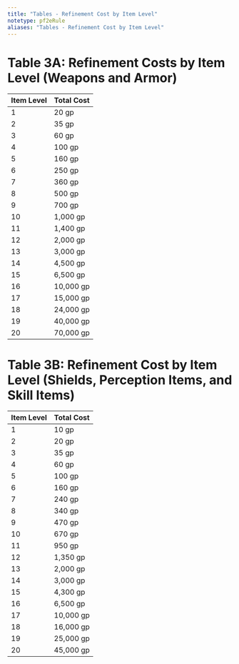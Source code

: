 ```yaml
---
title: "Tables - Refinement Cost by Item Level"
notetype: pf2eRule
aliases: "Tables - Refinement Cost by Item Level"
---
```


# Table 3A: Refinement Costs by Item Level (Weapons and Armor)
| Item Level | Total Cost | 
| ---------- | ---------- |
| 1          | 20 gp      |
| 2          | 35 gp      |
| 3          | 60 gp      |
| 4          | 100 gp     |
| 5          | 160 gp     |
| 6          | 250 gp     |
| 7          | 360 gp     |
| 8          | 500 gp     |
| 9          | 700 gp     |
| 10         | 1,000 gp   |
| 11         | 1,400 gp   |
| 12         | 2,000 gp   |
| 13         | 3,000 gp   |
| 14         | 4,500 gp   |
| 15         | 6,500 gp   |
| 16         | 10,000 gp  |
| 17         | 15,000 gp  |
| 18         | 24,000 gp  |
| 19         | 40,000 gp  |
| 20         | 70,000 gp  |


# Table 3B: Refinement Cost by Item Level (Shields, Perception Items, and Skill Items)
| Item Level | Total Cost |
| --- | --- |
| 1 | 10 gp |
| 2 | 20 gp |
| 3 | 35 gp |
| 4 | 60 gp |
| 5 | 100 gp |
| 6 | 160 gp |
| 7 | 240 gp |
| 8 | 340 gp |
| 9 | 470 gp |
| 10 | 670 gp |
| 11 | 950 gp |
| 12 | 1,350 gp |
| 13 | 2,000 gp |
| 14 | 3,000 gp |
| 15 | 4,300 gp |
| 16 | 6,500 gp |
| 17 | 10,000 gp |
| 18 | 16,000 gp |
| 19 | 25,000 gp |
| 20 | 45,000 gp |